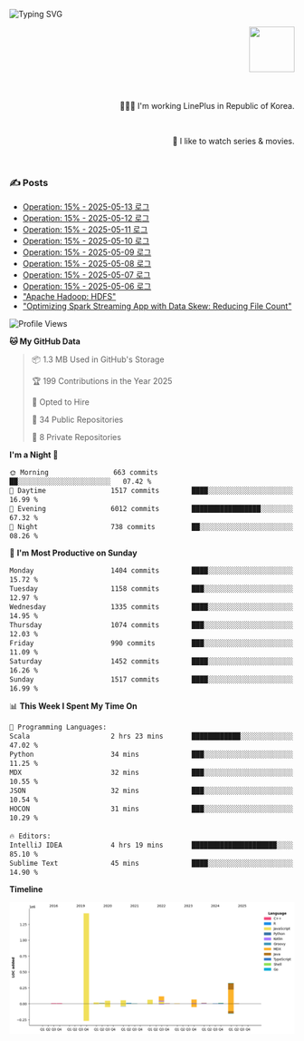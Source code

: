 ![Typing SVG](https://readme-typing-svg.herokuapp.com/?lines=Hello,+I'm+Changkwon+😎&height=150&width=1024&size=40&color=458588&background=282828&center=true&vCenter=true&multiline=false&duration=2000&pause=0)

<div align=right>
  <a href="https://github.com/devxb/gitanimals">
    <img
      src="https://render.gitanimals.org/lines/spearkkk?pet-id=624227435622945015"
      width="80"
      height="80"
    />
  </a>
  <br/>
  <br/>  
  <br/>
  
  👨🏼‍💻 I'm working LinePlus in Republic of Korea.
  
  <br/>
  
  🍿 I like to watch series & movies.
  
  <br/>

</div>
  
<div align=left>
  
  <div>
    
  ### ✍️ Posts
    
  </div>
  
  <!-- BLOGPOSTS:START -->
- [Operation: 15% - 2025-05-13 로그](https://spearkkk.dev/kr/blog/operation-15-log-2025-05-13)
- [Operation: 15% - 2025-05-12 로그](https://spearkkk.dev/kr/blog/operation-15-log-2025-05-12)
- [Operation: 15% - 2025-05-11 로그](https://spearkkk.dev/kr/blog/operation-15-log-2025-05-11)
- [Operation: 15% - 2025-05-10 로그](https://spearkkk.dev/kr/blog/operation-15-log-2025-05-10)
- [Operation: 15% - 2025-05-09 로그](https://spearkkk.dev/kr/blog/operation-15-log-2025-05-09)
- [Operation: 15% - 2025-05-08 로그](https://spearkkk.dev/kr/blog/operation-15-log-2025-05-08)
- [Operation: 15% - 2025-05-07 로그](https://spearkkk.dev/kr/blog/operation-15-log-2025-05-07)
- [Operation: 15% - 2025-05-06 로그](https://spearkkk.dev/kr/blog/operation-15-log-2025-05-06)
- ["Apache Hadoop: HDFS"](https://spearkkk.dev/kr/blog/apache-hadoop-hdfs)
- ["Optimizing Spark Streaming App with Data Skew: Reducing File Count"](https://spearkkk.dev/kr/blog/optimizing-spark-streaming-app-with-data-skew-reducing-file-count)
<!-- BLOGPOSTS:END -->

  
<!--START_SECTION:waka-->
![Profile Views](http://img.shields.io/badge/Profile%20Views-2-blue)

**🐱 My GitHub Data** 

> 📦 1.3 MB Used in GitHub's Storage 
 > 
> 🏆 199 Contributions in the Year 2025
 > 
> 💼 Opted to Hire
 > 
> 📜 34 Public Repositories 
 > 
> 🔑 8 Private Repositories 
 > 
**I'm a Night 🦉** 

```text
🌞 Morning                663 commits         ██░░░░░░░░░░░░░░░░░░░░░░░   07.42 % 
🌆 Daytime                1517 commits        ████░░░░░░░░░░░░░░░░░░░░░   16.99 % 
🌃 Evening                6012 commits        █████████████████░░░░░░░░   67.32 % 
🌙 Night                  738 commits         ██░░░░░░░░░░░░░░░░░░░░░░░   08.26 % 
```
📅 **I'm Most Productive on Sunday** 

```text
Monday                   1404 commits        ████░░░░░░░░░░░░░░░░░░░░░   15.72 % 
Tuesday                  1158 commits        ███░░░░░░░░░░░░░░░░░░░░░░   12.97 % 
Wednesday                1335 commits        ████░░░░░░░░░░░░░░░░░░░░░   14.95 % 
Thursday                 1074 commits        ███░░░░░░░░░░░░░░░░░░░░░░   12.03 % 
Friday                   990 commits         ███░░░░░░░░░░░░░░░░░░░░░░   11.09 % 
Saturday                 1452 commits        ████░░░░░░░░░░░░░░░░░░░░░   16.26 % 
Sunday                   1517 commits        ████░░░░░░░░░░░░░░░░░░░░░   16.99 % 
```


📊 **This Week I Spent My Time On** 

```text
💬 Programming Languages: 
Scala                    2 hrs 23 mins       ████████████░░░░░░░░░░░░░   47.02 % 
Python                   34 mins             ███░░░░░░░░░░░░░░░░░░░░░░   11.25 % 
MDX                      32 mins             ███░░░░░░░░░░░░░░░░░░░░░░   10.55 % 
JSON                     32 mins             ███░░░░░░░░░░░░░░░░░░░░░░   10.54 % 
HOCON                    31 mins             ███░░░░░░░░░░░░░░░░░░░░░░   10.29 % 

🔥 Editors: 
IntelliJ IDEA            4 hrs 19 mins       █████████████████████░░░░   85.10 % 
Sublime Text             45 mins             ████░░░░░░░░░░░░░░░░░░░░░   14.90 % 
```

**Timeline**

![Lines of Code chart](https://raw.githubusercontent.com/spearkkk/spearkkk/main/assets/bar_graph.png)


<!--END_SECTION:waka-->
</div>

